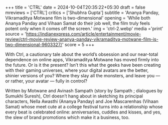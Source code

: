 +++
title = 'CTRL'
date = 2024-10-04T20:35:22+05:30
draft = false
mreviews = ['CTRL']
critics = ['Shubhra Gupta']
subtitle = 'Ananya Panday, Vikramaditya Motwane film is two-dimensional'
opening = 'While both Ananya Panday and Vihaan Samat do their job well, the film truly feels potent only when it comes off the screen.'
img = 'ctrl-2.webp'
media ='print'
source = 'https://indianexpress.com/article/entertainment/movie-review/ctrl-movie-review-ananya-panday-vikramaditya-motwane-film-is-two-dimensional-9603327/'
score = 5
+++

With Ctrl, a cautionary tale about the world’s obsession and our near-total dependence on online apps, Vikramaditya Motwane has moved firmly into the future. Or is it the present? Isn’t this what the geeks have been creating with their gaming universes, where your digital avatars are the better, shinier versions of you? Where they slay all the monsters, and leave you &mdash; or rather, your avatar &mdash; fully in control?

Written by Motwane and Avinash Sampath (story by Sampath ; dialogues by Sumukhi Suresh), Ctrl doesn’t hang about in sketching its principal characters, Nella Awasthi (Ananya Panday) and Joe Mascarenhas (Vihaan Samat) whose meet cute at a college festival turns into a relationship whose every beat is celebrated online: anniversaries, cuddles and kisses, and yes, the slew of brand promotions which make it a business, too.
